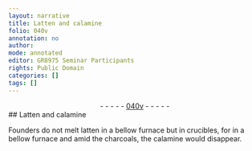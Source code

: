 ```yaml
---
layout: narrative
title: Latten and calamine
folio: 040v
annotation: no
author:
mode: annotated
editor: GR8975 Seminar Participants
rights: Public Domain
categories: []
tags: []
---
```


 <div class="folio" align="center">- - - - - <a href="http://gallica.bnf.fr/ark:/12148/btv1b10500001g/f86.image" target="_blank">040v</a> - - - - - </div> 
## Latten and calamine

 
Founders do not melt latten in a bellow furnace but in crucibles, for in a bellow furnace and amid the charcoals, the calamine would disappear.
 